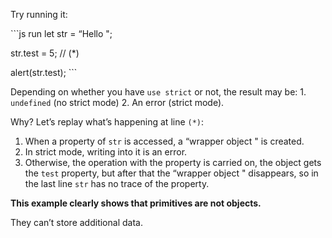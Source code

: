 Try running it:

\`\`\`js run let str = “Hello ";

str.test = 5; // (\*)

alert(str.test); \`\`\`

Depending on whether you have `use strict` or not, the result may be: 1. `undefined` (no strict mode) 2. An error (strict mode).

Why? Let’s replay what’s happening at line `(*)`:

1.  When a property of `str` is accessed, a “wrapper object " is created.
2.  In strict mode, writing into it is an error.
3.  Otherwise, the operation with the property is carried on, the object gets the `test` property, but after that the “wrapper object " disappears, so in the last line `str` has no trace of the property.

**This example clearly shows that primitives are not objects.**

They can’t store additional data.
